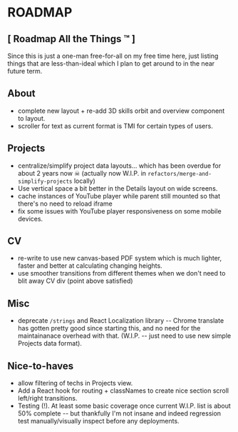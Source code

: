 # ROADMAP #
## [ Roadmap All the Things ™ ] ##

Since this is just a one-man free-for-all on my free time here, just listing things that are less-than-ideal which I plan to get around to in the near future term.

## About
- complete new layout + re-add 3D skills orbit and overview component to layout.
- scroller for text as current format is TMI for certain types
of users.

## Projects
- centralize/simplify project data layouts... which has been overdue for about 2 years now ☠ (actually now W.I.P. in `refactors/merge-and-simplify-projects` locally)
- Use vertical space a bit better in the Details layout on wide screens.
- cache instances of YouTube player while parent still mounted so that there's no need to reload iframe
- fix some issues with YouTube player responsiveness on some mobile devices.

## CV
- re-write to use new canvas-based PDF system which is much lighter, faster and better at calculating changing heights.
- use smoother transitions from different themes when we don't need to blit away CV div (point above satisfied)

## Misc
- deprecate `/strings` and React Localization library -- Chrome translate has gotten pretty good since starting this, and no need for the maintainanace overhead with that. (W.I.P. -- just need to use new simple Projects data format).

## Nice-to-haves

- allow filtering of techs in Projects view.
- Add a React hook for routing + classNames to create nice section
scroll left/right transitions.
- Testing (!). At least some basic coverage once current W.I.P. list is about 50% complete -- but thankfully I'm not insane and indeed regression test manually/visually inspect before any deployments.
